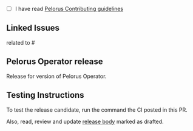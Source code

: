 - [ ] I have read [Pelorus Contributing guidelines](https://github.com/dora-metrics/pelorus/blob/master/CONTRIBUTING.md)

<!-- Write this section if Pull Request has linked issues -->
## Linked Issues

<!-- Add here the related release issue -->
related to #<!-- issue number -->

## Pelorus Operator <VERSION> release

Release for version <VERSION> of Pelorus Operator.

## Testing Instructions

To test the release candidate, run the command the CI posted in this PR.

Also, read, review and update [release body](https://github.com/dora-metrics/pelorus/releases) marked as drafted.
